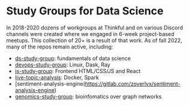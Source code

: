 # Study Groups for Data Science

In 2018-2020 dozens of workgroups at Thinkful and on 
various Discord channels were created where we engaged in 6-week project-based meetups. 
This collection of 20+ is a result of that work. As of fall 2022,
many of the repos remain active, including:

- [ds-study-group](https://github.com/study-groups/ds-study-group): fundamentals of data science
- [devops-study-group](https://github.com/study-groups/devops-study-group): Linux, Dask, Ray
- [js-study-group](https://github.com/study-groups/js-study-group): Frontend HTML/CSS/JS and React
- [live-topic-analysis](https://github.com/study-groups/live-topic-analysis): Docker, Spark
- [sentiment-analysis-engine(https://gitlab.com/zoverlvx/sentiment-analysis-engine)
- [genomics-study-group](https://github.com/study-groups/genomics-study-group): bioinfomatics over graph networks
